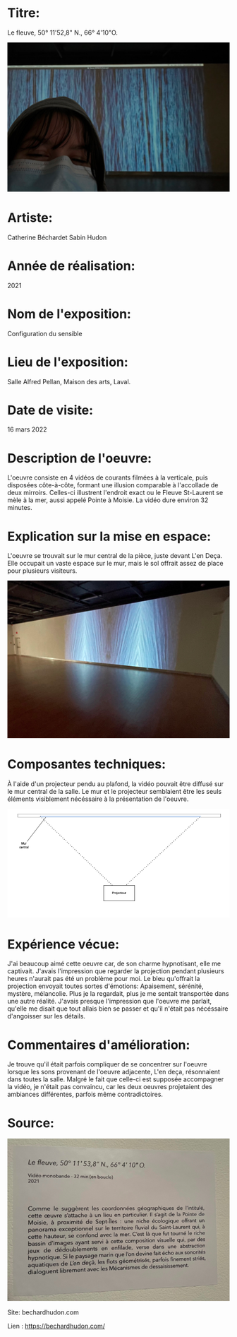 
# Titre: 
 Le fleuve, 50° 11'52,8" N., 66° 4'10"O.
 
 ![selfie](medias/selfie_fleuve.png)
 
# Artiste: 
Catherine Béchardet Sabin Hudon

# Année de réalisation: 
2021

# Nom de l'exposition:
Configuration du sensible

# Lieu de l'exposition:
Salle Alfred Pellan, Maison des arts, Laval.

# Date de visite:
16 mars 2022

# Description de l'oeuvre:
L'oeuvre consiste en 4 vidéos de courants filmées à la verticale, puis disposées côte-à-côte, formant une illusion comparable à l'accollade de deux mirroirs. Celles-ci illustrent l'endroit exact ou le Fleuve St-Laurent se mèle à la mer, aussi appelé Pointe à Moisie. La vidéo dure environ 32 minutes.


# Explication sur la mise en espace:
L'oeuvre se trouvait sur le mur central de la pièce, juste devant L'en Deça. Elle occupait un vaste espace sur le mur, mais le sol offrait assez de place pour plusieurs visiteurs.

![fleuve_espace](medias/fleuve_espace.png)

# Composantes techniques:
À l'aide d'un projecteur pendu au plafond, la vidéo pouvait être diffusé sur le mur central de la salle. Le mur et le projecteur semblaient être les seuls éléments visiblement nécéssaire à la présentation de l'oeuvre.

![fleuve_croquis](medias/fleuve_croquis.png)

# Expérience vécue:
J'ai beaucoup aimé cette oeuvre car, de son charme hypnotisant, elle me captivait. J'avais l'impression que regarder la projection pendant plusieurs heures n'aurait pas été un problème pour moi. Le bleu qu'offrait la projection envoyait toutes sortes d'émotions: Apaisement, sérénité, mystère, mélancolie. Plus je la regardait, plus je me sentait transportée dans une autre réalité. J'avais presque l'impression que l'oeuvre me parlait, qu'elle me disait que tout allais bien se passer et qu'il n'était pas nécéssaire d'angoisser sur les détails.


# Commentaires d'amélioration:
Je trouve qu'il était parfois compliquer de se concentrer sur l'oeuvre lorsque les sons provenant de l'oeuvre adjacente, L'en deça, résonnaient dans toutes la salle. Malgré le fait que celle-ci est supposée accompagner la vidéo, je n'était pas convaincu, car les deux oeuvres projetaient des ambiances différentes, parfois même contradictoires.

# Source:

![fiche](medias/fiche_fleuve.png)

Site: bechardhudon.com

Lien : https://bechardhudon.com/
